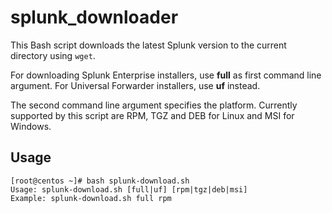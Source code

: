 
# splunk_downloader

This Bash script downloads the latest Splunk version to the current directory using `wget`.

For downloading Splunk Enterprise installers, use **full** as first command line argument. For Universal Forwarder installers, use **uf** instead.

The second command line argument specifies the platform. Currently supported by this script are RPM, TGZ and DEB for Linux and MSI for Windows.

## Usage

```
[root@centos ~]# bash splunk-download.sh 
Usage: splunk-download.sh [full|uf] [rpm|tgz|deb|msi]
Example: splunk-download.sh full rpm
```
